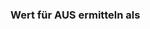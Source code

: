 ﻿### **Wert für AUS ermitteln als**

<!-- DOCCONTENT 
Der Wert des Ausgangs wird ermittelt durch die Berechnung der eingestellten Funktion.
-->

